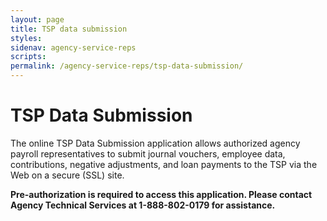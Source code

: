 ```yaml
---
layout: page
title: TSP data submission
styles:
sidenav: agency-service-reps
scripts:
permalink: /agency-service-reps/tsp-data-submission/
---
```


# TSP Data Submission

<div class="usa-alert  usa-alert-info usa-alert-paragraph">
  <div class="usa-alert-body">
    <!-- <h3 class="usa-alert-heading">
      TSP data submission
    </h3> -->
    <p class="usa-alert-text">
      The online TSP Data Submission application allows authorized agency payroll representatives to submit journal vouchers, employee data, contributions, negative adjustments, and loan payments to the TSP via the Web on a secure (SSL) site.
    </p>
    <p>
      <strong>Pre-authorization is required to access this application. Please contact Agency Technical Services at <span class="nobr">1-888-802-0179</span> for assistance.</strong>
    </p>
  </div>
</div>

<!-- CONTENT END -->
